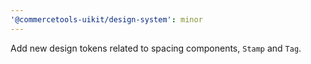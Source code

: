 ```yaml
---
'@commercetools-uikit/design-system': minor
---
```


Add new design tokens related to spacing components, `Stamp` and `Tag`.

